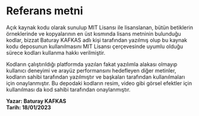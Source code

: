 # Referans metni

Açık kaynak kodu olarak sunulup MIT Lisansı ile lisanslanan, bütün betiklerin örneklerinde ve kopyalarının en üst kısmında lisans metninin bulunduğu kodlar, bizzat Baturay KAFKAS adlı kişi tarafından yazılmış olup bu kaynak kodu deposunun kullanılmasını MIT Lisansı çerçevesinde uyumlu olduğu sürece kodları kullanma hakkı verilmiştir.

Kodların çalıştırıldığı platformda yazılan fakat yazılımla alakası olmayıp kullanıcı deneyimi ve arayüz performansını hedefleyen diğer metinler, kodların sahibi tarafından yazılmıştır ve başkaları tarafından kullanılmaları için onaylanmıştır. Bu depodaki kodların resim, video gibi görsel efektler için kullanılması da kod sahibi tarafından onaylanmıştır.

**Yazar: Baturay KAFKAS**
<br />**Tarih: 18/01/2023**
